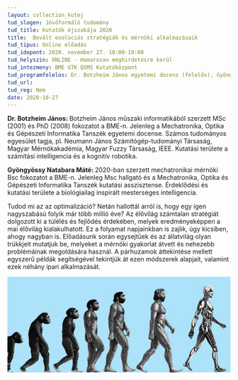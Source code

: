 ```yaml
---
layout: collection_kutej
tud_slogen: Jövőformáló tudomány
tud_title: Kutatók éjszakája 2020
title:  Bevált evolúciós stratégiák és mérnöki alkalmazásaik
tud_tipus: Online előadás
tud_idopont: 2020. november 27. 18:00-19:00
tud_helyszin: ONLINE - Hamarosan meghirdetésre kerül
tud_intezmeny: BME GTK QSMS Kutatóközpont
tud_programfelelos: Dr. Botzheim János egyetemi docens (felelős), Gyöngyössy Natabara Máté MSc hallgató
tud_url:
tud_reg: Nem
date: 2020-10-27
---
```

<b>Dr. Botzheim János: </b>Botzheim János műszaki informatikából szerzett MSc (2001) és PhD (2008) fokozatot a BME-n. Jelenleg a Mechatronika, Optika és Gépészeti Informatika Tanszék egyetemi docense. Számos tudományos egyesület tagja, pl. Neumann János Számítógép-tudományi Társaság, Magyar Mérnökakadémia, Magyar Fuzzy Társaság, IEEE. Kutatási területe a számítási intelligencia és a kognitív robotika.

<b>Gyöngyössy Natabara Máté: </b>2020-ban szerzett mechatronikai mérnöki Bsc fokozatot a BME-n. Jelenleg Msc hallgató és a Mechatronika, Optika és Gépészeti Informatika Tanszék kutatási asszisztense. Érdeklődési és kutatási területe a biológiailag inspirált mesterséges intelligencia.

Tudod mi az az optimalizáció? Netán hallottál arról is, hogy egy igen nagyszabású folyik már több millió éve?
Az élővilág számtalan stratégiát dolgozott ki a túlélés és fejlődés érdekében, melyek eredményeképpen a mai élővilág kialakulhatott. Ez a folyamat napjainkban is zajlik, úgy kicsiben, ahogy nagyban is. Előadásunk során egysejtűek és az állatvilág olyan trükkjeit mutatjuk be, melyeket a mérnöki gyakorlat átvett és nehezebb problémáinak megoldására használ. A párhuzamok áttekintése mellett egyszerű példák segítségével tekintjük át ezen módszerek alapjait, valamint ezek néhány ipari alkalmazását.


<img src="evolucio.png" max-width="500" class="center"> 
